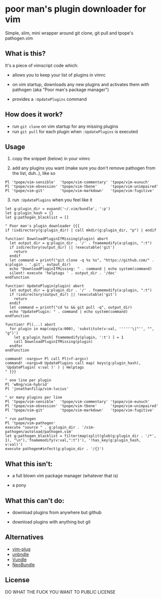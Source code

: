 # poor man's plugin downloader for vim

Simple, slim, mini wrapper around git clone, git pull and tpope's pathogen.vim

## What is this?

It's a piece of vimscript code which:
- allows you to keep your list of plugins in vimrc

- on vim startup, downloads any new plugins and activates them with pathogen (aka "Poor man's package manager")

- provides a `:UpdatePlugins` command

## How does it work?

- run `git clone` on vim startup for any missing plugins
- run `git pull` for each plugin when `:UpdatePlugins` is executed

## Usage

1. copy the snippet (below) in your vimrc

2. add any plugins you want (make sure you don't remove pathogen from the list, duh..), like so
  ```vim
  Pl 'tpope/vim-sensible'  'tpope/vim-commentary' 'tpope/vim-eunuch'
  Pl 'tpope/vim-obsession' 'tpope/vim-tbone'      'tpope/vim-unimpaired'
  Pl 'tpope/vim-git'       'tpope/vim-markdown'   'tpope/vim-fugitive'
  ```

3. run `:UpdatePlugins` when you feel like it


```vim
let g:plugin_dir = expand('~/.vim/bundle', ':p')
let g:plugin_hash = {}
let g:pathogen_blacklist = []

" Poor man's plugin downloader {{{
if !isdirectory(g:plugin_dir) | call mkdir(g:plugin_dir, "p") | endif

function! DownloadPluginIfMissing(plugin) abort
  let output_dir = g:plugin_dir . '/' . fnamemodify(a:plugin, ":t")
  if isdirectory(output_dir) || !executable('git')
    return
  endif
  let command = printf("git clone -q %s %s", "https://github.com/" . a:plugin . '.git', output_dir)
  echo "DownloadPluginIfMissing: " . command | echo system(command)
  silent! execute 'helptags ' . output_dir . '/doc'
endfunction

function! UpdatePlugin(plugin) abort
  let output_dir = g:plugin_dir . '/' . fnamemodify(a:plugin, ":t")
  if !isdirectory(output_dir) || !executable('git')
    return
  endif
  let command = printf("cd %s && git pull -q", output_dir)
  echo "UpdatePlugin: " . command | echo system(command)
endfunction

function! Pl(...) abort
  for plugin in map(copy(a:000), 'substitute(v:val, ''''''\|"'', "", "g")')
    let g:plugin_hash[ fnamemodify(plugin, ':t') ] = 1
    call DownloadPluginIfMissing(plugin)
  endfor
endfunction

command! -nargs=+ Pl call Pl(<f-args>)
command! -nargs=0 UpdatePlugins call map( keys(g:plugin_hash), 'UpdatePlugin( v:val )' ) | Helptags
" }}}

" one line per plugin
Pl 'w0ng/vim-hybrid'
Pl 'jonathanfilip/vim-lucius'

" or many plugins per line
Pl 'tpope/vim-sensible'  'tpope/vim-commentary' 'tpope/vim-eunuch'
Pl 'tpope/vim-obsession' 'tpope/vim-tbone'      'tpope/vim-unimpaired'
Pl 'tpope/vim-git'       'tpope/vim-markdown'   'tpope/vim-fugitive'

" run pathogen
Pl 'tpope/vim-pathogen'
execute "source " . g:plugin_dir . '/vim-pathogen/autoload/pathogen.vim'
let g:pathogen_blacklist = filter(map(split(glob(g:plugin_dir . '/*', 1), "\n"),'fnamemodify(v:val,":t")'), '!has_key(g:plugin_hash, v:val)')
execute pathogen#infect(g:plugin_dir . '/{}')
```

## What this isn't:

- a full blown vim package manager (whatever that is)

- a pony

## What this can't do:

- download plugins from anywhere but github

- download plugins with anything but git

## Alternatives

- [vim-plug][2]
- [unbndle][3]
- [Vundle][4]
- [NeoBundle][5]

## License

DO WHAT THE FUCK YOU WANT TO PUBLIC LICENSE

[1]:https://github.com/tpope/vim-pathogen
[2]:https://github.com/junegunn/vim-plug
[3]:https://github.com/sunaku/vim-unbundle
[4]:https://github.com/gmarik/Vundle.vim
[5]:https://github.com/Shougo/neobundle.vim
